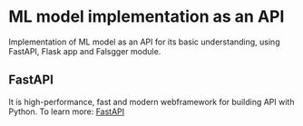 # ML model implementation as an API
 Implementation of ML model as an API for its basic understanding, using FastAPI, Flask app and Falsgger module.
 
 
 ## FastAPI
 It is high-performance, fast and modern webframework for building API with Python.
 To learn more: <a href="https://fastapi.tiangolo.com/">FastAPI</a>
